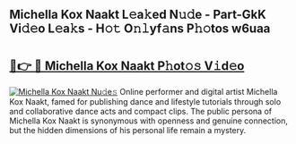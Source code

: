 ## Michella Kox Naakt L𝚎a𝚔ed N𝚞𝚍e - Part-GkK Vi𝚍𝚎o L𝚎a𝚔s - H𝚘𝚝 O𝚗𝚕yf𝚊ns P𝚑𝚘tos w6uaa

# <h2><a href="http://kfbcw8w.oniu.top/?m=Michella+Kox+Naakt">🔗👉 🔴 Michella Kox Naakt P𝚑ot𝚘𝚜 V𝚒d𝚎o</a></h2>

[![Michella Kox Naakt Nu𝚍e𝚜](https://i.imgur.com/0qMVB7G.gif)](http://kfbcw8w.oniu.top/?m=Michella+Kox+Naakt)
Online performer and digital artist Michella Kox Naakt, famed for publishing dance and lifestyle tutorials through solo and collaborative dance acts and compact clips. The public persona of Michella Kox Naakt is synonymous with openness and genuine connection, but the hidden dimensions of his personal life remain a mystery.  
